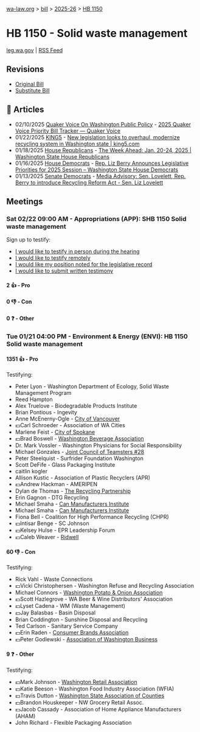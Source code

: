 [wa-law.org](/) > [bill](/bill/) > [2025-26](/bill/2025-26/) > [HB 1150](/bill/2025-26/hb/1150/)

# HB 1150 - Solid waste management
[leg.wa.gov](https://app.leg.wa.gov/billsummary?BillNumber=1150&Year=2025&Initiative=false) | [RSS Feed](./rss.xml)

## Revisions
* [Original Bill](1/)
* [Substitute Bill](S/)

## 📰 Articles
* 02/10/2025 [Quaker Voice On Washington Public Policy](/org/quaker_voice_on_washington_public_policy/) - [2025 Quaker Voice Priority Bill Tracker — Quaker Voice](https://www.quakervoicewa.org/2025-quaker-voice-priority-bills/#:~:text=HB%201150)
* 01/22/2025 [KING5](/org/king5/) - [New legislation looks to overhaul, modernize recycling system in Washington state | king5.com](https://www.king5.com/article/news/politics/state-politics/recycling-reform-act-modernize-recycling-system-wa/281-43af915b-aee8-4804-bdd1-388f1c3ec629#:~:text=House%20Bill%201150)
* 01/18/2025 [House Republicans](/org/house_republicans/) - [The Week Ahead: Jan. 20-24, 2025 | Washington State House Republicans](https://houserepublicans.wa.gov/week/the-week-ahead-jan-20-24-2025/#:~:text=HB%201150)
* 01/16/2025 [House Democrats](/org/house_democrats/) - [Rep. Liz Berry Announces Legislative Priorities for 2025 Session – Washington State House Democrats](https://housedemocrats.wa.gov/blog/2025/01/16/rep-liz-berry-announces-legislative-priorities-for-2025-session/#:~:text=HB%201150)
* 01/13/2025 [Senate Democrats](/org/senate_democrats/) - [Media Advisory: Sen. Lovelett, Rep. Berry to introduce Recycling Reform Act - Sen. Liz Lovelett](https://senatedemocrats.wa.gov/lovelett/2025/01/13/media-advisory-sen-lovelett-rep-berry-to-introduce-recycling-reform-act/#:~:text=HB1150)

## Meetings
### Sat 02/22 09:00 AM - Appropriations (APP): SHB 1150 Solid waste management
Sign up to testify:
* [I would like to testify in person during the hearing](https://app.leg.wa.gov/csi/Testifier/Add?chamber=House&mId=32886&aId=164617&caId=26020&tId=1)
* [I would like to testify remotely](https://app.leg.wa.gov/csi/Testifier/Add?chamber=House&mId=32886&aId=164617&caId=26020&tId=2)
* [I would like my position noted for the legislative record](https://app.leg.wa.gov/csi/Testifier/Add?chamber=House&mId=32886&aId=164617&caId=26020&tId=3)
* [I would like to submit written testimony](https://app.leg.wa.gov/csi/Testifier/Add?chamber=House&mId=32886&aId=164617&caId=26020&tId=4)

#### 2 👍 - Pro

#### 0 👎 - Con

#### 0 ❓ - Other

### Tue 01/21 04:00 PM - Environment & Energy (ENVI): HB 1150 Solid waste management
#### 1351 👍 - Pro
Testifying:
* Peter Lyon - Washington Department of Ecology, Solid Waste Management Program
* Reed Hampton
* Alex Truelove - Biodegradable Products Institute
* Brian Pontious - Ingevity
* Anne McEnerny-Ogle - [City of Vancouver](/org/city_of_vancouver/)
* 💵Carl Schroeder - Association of WA Cities
* Marlene Feist - [City of Spokane](/org/city_of_spokane/)
* 💵Brad Boswell - [Washington Beverage Association](/org/washington_beverage_association/)
* Dr. Mark Vossler - Washington Physicians for Social Responsibility
* Michael Gonzales - [Joint Council of Teamsters #28](/org/joint_council_of_teamsters_#28/)
* Peter Steelquist - Surfrider Foundation Washington
* Scott DeFife - Glass Packaging Institute
* caitlin kogler
* Allison Kustic - Association of Plastic Recyclers (APR)
* 💵Andrew Hackman - AMERIPEN
* Dylan de Thomas - [The Recycling Partnership](/org/the_recycling_partnership/)
* Erin Gagnon - DTG Recycling
* Michael Smaha - [Can Manufacturers Institute](/org/can_manufacturers_institute/)
* Michael Smaha - [Can Manufacturers Institute](/org/can_manufacturers_institute/)
* Fiona Bell - Coalition for High Performance Recycling (CHPR)
* 💵Intisar Benge - SC Johnson
* 💵Kelsey Hulse - EPR Leadership Forum
* 💵Caleb Weaver - [Ridwell](/org/ridwell/)

#### 60 👎 - Con
Testifying:
* Rick Vahl - Waste Connections
* 💵Vicki Christophersen - Washington Refuse and Recycling Association
* Michael Connors - [Washington Potato & Onion Association](/org/washington_potato_&_onion_association/)
* 💵Scott Hazlegrove - WA Beer & Wine Distributors' Association
* 💵Lyset Cadena - WM (Waste Management)
* 💵Jay Balasbas - Basin Disposal
* Brian Coddington - Sunshine Disposal and Recycling
* Ted Carlson - Sanitary Service Company
* 💵Erin Raden - [Consumer Brands Association](/org/consumer_brands_association/)
* 💵Peter Godlewski - [Association of Washington Business](/org/association_of_washington_business/)

#### 9 ❓ - Other
Testifying:
* 💵Mark Johnson - [Washington Retail Association](/org/washington_retail_association/)
* 💵Katie Beeson - Washington Food Industry Association (WFIA)
* 💵Travis Dutton - [Washington State Association of Counties](/org/washington_state_association_of_counties/)
* 💵Brandon Houskeeper - NW Grocery Retail Assoc.
* 💵Jacob Cassady - Association of Home Appliance Manufacturers (AHAM)
* John Richard - Flexible Packaging Association
